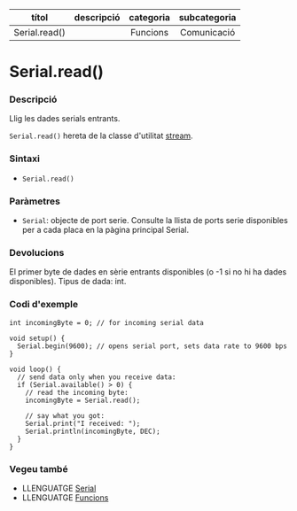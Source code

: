 
| títol | descripció   | categoria  | subcategoria        |
| :---: | :----------: | :--------: | :-----------------: |
| Serial.read() | | Funcions | Comunicació |

# Serial.read()

### Descripció

Llig les dades serials entrants.

`Serial.read()` hereta de la classe d'utilitat [stream](../Stream.md).

### Sintaxi

*  `Serial.read()`

### Paràmetres

*  `Serial`: objecte de port serie. Consulte la llista de ports serie disponibles per a cada placa en la pàgina principal Serial.

### Devolucions

El primer byte de dades en sèrie entrants disponibles (o -1 si no hi ha dades disponibles). Tipus de dada: int.

### Codi d'exemple

```
int incomingByte = 0; // for incoming serial data

void setup() {
  Serial.begin(9600); // opens serial port, sets data rate to 9600 bps
}

void loop() {
  // send data only when you receive data:
  if (Serial.available() > 0) {
    // read the incoming byte:
    incomingByte = Serial.read();

    // say what you got:
    Serial.print("I received: ");
    Serial.println(incomingByte, DEC);
  }
}
```

### Vegeu també

*  LLENGUATGE [Serial](../Serial.md)  
*  LLENGUATGE [Funcions](../../Funcions.md)
